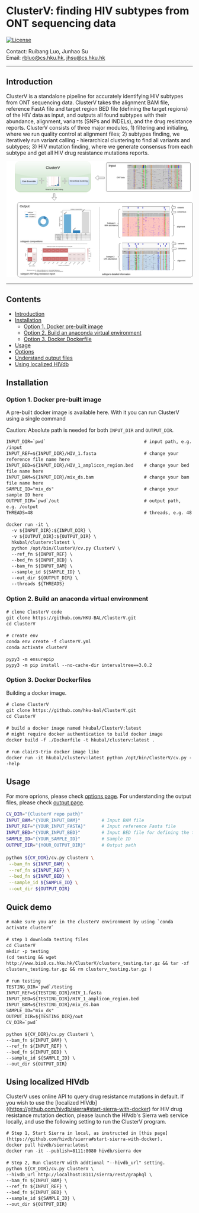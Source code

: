 # ClusterV: finding HIV subtypes from ONT sequencing data

[![License](https://img.shields.io/badge/License-BSD%203--Clause-blue.svg)](https://opensource.org/licenses/BSD-3-Clause) 


Contact: Ruibang Luo, Junhao Su  
Email: rbluo@cs.hku.hk, jhsu@cs.hku.hk  

----

## Introduction
ClusterV is a standalone pipeline for accurately identifying HIV subtypes from ONT sequencing data.  ClusterV takes the alignment BAM file, reference FastA file and target region BED file (defining the target regions) of the HIV data as input, and outputs all found subtypes with their abundance, alignment, variants (SNPs and INDELs), and the drug resistance reports. ClusterV consists of three major modules, 1) filtering and initialing, where we run quality control at alignment files; 2) subtypes finding, we iteratively run variant calling - hierarchical clustering to find all variants and subtypes; 3) HIV mutation finding, where we generate consensus from each subtype and get all HIV drug resistance mutations reports. 

<img src="./docs/github_wf.png" width = "800" alt="ClusterV wf">

---

## Contents

* [Introduction](#introduction)
* [Installation](#installation)
  + [Option 1. Docker pre-built image](#option-1-docker-pre-built-image)
  + [Option 2. Build an anaconda virtual environment](#option-2-build-an-anaconda-virtual-environment)
  + [Option 3. Docker Dockerfile](#option-2-docker-dockerfile)
* [Usage](#usage)
* [Options](/docs/options.md)
* [Understand output files](/docs/output.md)
* [Using localized HIVdb](#using-localized-hivdb)

## Installation

### Option 1. Docker pre-built image
A pre-built docker image is available here. With it you can run ClusterV using a single command

Caution: Absolute path is needed for both `INPUT_DIR` and `OUTPUT_DIR`.

```
INPUT_DIR=`pwd`                                     # input path, e.g. /input
INPUT_REF=${INPUT_DIR}/HIV_1.fasta                  # change your reference file name here
INPUT_BED=${INPUT_DIR}/HIV_1_amplicon_region.bed    # change your bed file name here
INPUT_BAM=${INPUT_DIR}/mix_ds.bam                   # change your bam file name here
SAMPLE_ID="mix_ds"                                  # change your sample ID here
OUTPUT_DIR=`pwd`/out                                # output path, e.g. /output
THREADS=48                                          # threads, e.g. 48

docker run -it \
  -v ${INPUT_DIR}:${INPUT_DIR} \
  -v ${OUTPUT_DIR}:${OUTPUT_DIR} \
  hkubal/clusterv:latest \
  python /opt/bin/ClusterV/cv.py ClusterV \
  --ref_fn ${INPUT_REF} \
  --bed_fn ${INPUT_BED} \
  --bam_fn ${INPUT_BAM} \
  --sample_id ${SAMPLE_ID} \
  --out_dir ${OUTPUT_DIR} \
  --threads ${THREADS}
```

### Option 2. Build an anaconda virtual environment

```
# clone ClusterV code
git clone https://github.com/HKU-BAL/ClusterV.git
cd ClusterV

# create env
conda env create -f clusterV.yml
conda activate clusterV 

pypy3 -m ensurepip
pypy3 -m pip install --no-cache-dir intervaltree==3.0.2
```

### Option 3. Docker Dockerfiles
Building a docker image.

```
# clone ClusterV
git clone https://github.com/hku-bal/ClusterV.git
cd ClusterV

# build a docker image named hkubal/ClusterV:latest
# might require docker authentication to build docker image 
docker build -f ./Dockerfile -t hkubal/clusterv:latest .

# run clair3-trio docker image like 
docker run -it hkubal/clusterv:latest python /opt/bin/ClusterV/cv.py --help
```

## Usage


For more oprions, please check [options page](/docs/options.md).
For understanding the output files, please check [output page](/docs/output.md).

```bash
CV_DIR="{ClusterV repo path}"
INPUT_BAM="{YOUR_INPUT_BAM}"        # Input BAM file
INPUT_REF="{YOUR_INPUT_FASTA}"      # Input reference Fasta file
INPUT_BED="{YOUR_INPUT_BED}"        # Input BED file for defining the target region
SAMPLE_ID="{YOUR_SAMPLE_ID}"        # Sample ID
OUTPUT_DIR="{YOUR_OUTPUT_DIR}"      # Output path

python ${CV_DIR}/cv.py ClusterV \
 --bam_fn ${INPUT_BAM} \
 --ref_fn ${INPUT_REF} \
 --bed_fn ${INPUT_BED} \
 --sample_id ${SAMPLE_ID} \
 --out_dir ${OUTPUT_DIR}
```


## Quick demo

```
# make sure you are in the clusterV environment by using `conda activate clusterV`

# step 1 downloda testing files
cd ClusterV
mkdir -p testing
(cd testing && wget http://www.bio8.cs.hku.hk/ClusterV/clusterv_testing.tar.gz && tar -xf clusterv_testing.tar.gz && rm clusterv_testing.tar.gz )

# run testing
TESTING_DIR=`pwd`/testing
INPUT_REF=${TESTING_DIR}/HIV_1.fasta
INPUT_BED=${TESTING_DIR}/HIV_1_amplicon_region.bed
INPUT_BAM=${TESTING_DIR}/mix_ds.bam
SAMPLE_ID="mix_ds"
OUTPUT_DIR=${TESTING_DIR}/out
CV_DIR=`pwd`

python ${CV_DIR}/cv.py ClusterV \
--bam_fn ${INPUT_BAM} \
--ref_fn ${INPUT_REF} \
--bed_fn ${INPUT_BED} \
--sample_id ${SAMPLE_ID} \
--out_dir ${OUTPUT_DIR}
```

## Using localized HIVdb

ClusterV uses online API to query drug resistance mutations in default. If you wish to use the [localized HIVdb]((https://github.com/hivdb/sierra#start-sierra-with-docker) for HIV drug resistance mutation dection, please launch the HIVdb's Sierra web service locally, and use the following setting to run the ClusterV program.

```
# Step 1, Start Sierra in local, as instructed in [this page](https://github.com/hivdb/sierra#start-sierra-with-docker).
docker pull hivdb/sierra:latest
docker run -it --publish=8111:8080 hivdb/sierra dev

# Step 2, Run ClusterV with addtional "--hivdb_url" setting.
python ${CV_DIR}/cv.py ClusterV \
--hivdb_url http://localhost:8111/sierra/rest/graphql \
--bam_fn ${INPUT_BAM} \
--ref_fn ${INPUT_REF} \
--bed_fn ${INPUT_BED} \
--sample_id ${SAMPLE_ID} \
--out_dir ${OUTPUT_DIR}
```
